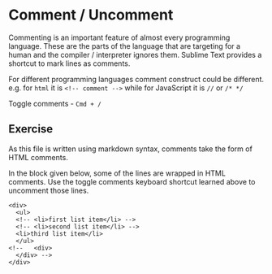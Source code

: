 Comment / Uncomment
====================

Commenting is an important feature of almost every programming language. These
are the parts of the language that are targeting for a human and the compiler /
interpreter ignores them. Sublime Text provides a shortcut to mark lines as
comments.

For different programming languages comment construct could be different. e.g.
for `html` it is `<!-- comment -->` while for JavaScript it is `//` or `/* */`

Toggle comments - `Cmd + /`

Exercise
---------

As this file is written using markdown syntax, comments take the form of HTML
comments.

In the block given below, some of the lines are wrapped in HTML comments. Use
the toggle comments keyboard shortcut learned above to uncomment those lines.


```
<div>
  <ul>
  <!-- <li>first list item</li> -->
  <!-- <li>second list item</li> -->
  <li>third list item</li>
  </ul>
<!--   <div>
  </div> -->
</div>
```